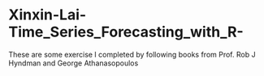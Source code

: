 # Xinxin-Lai-Time_Series_Forecasting_with_R-
These are some exercise I completed by following books from Prof. Rob J Hyndman and George Athanasopoulos
